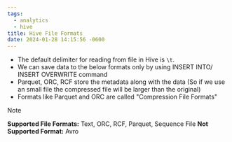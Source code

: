```yaml
---
tags:
  - analytics
  - hive
title: Hive File Formats
date: 2024-01-28 14:15:56 -0600
---
```


* The default delimiter for reading from file in Hive is `\t`.
* We can save data to the below formats only by using INSERT INTO/ INSERT OVERWRITE command
* Parquet, ORC, RCF store the metadata along with the data (So if we use an small file the compressed file will be larger than the original)
* Formats like Parquet and ORC are called "Compression File Formats"

 > [!NOTE]
 > **Supported File Formats:** Text, ORC, RCF, Parquet, Sequence File
 > **Not Supported Format:** Avro
 
